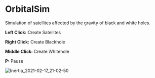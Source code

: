 # OrbitalSim
Simulation of satellites affected by the gravity of black and white holes.

**Left Click:** Create Satellites

**Right Click:** Create Blackhole

**Middle Click:** Create Whitehole

**P:** Pause

![Inertia_2021-02-17_21-02-50](https://user-images.githubusercontent.com/32370065/108195694-dd187280-7163-11eb-8c52-531dfc3de9f6.jpg)
